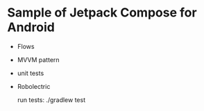 # Sample of Jetpack Compose for Android

- Flows
- MVVM pattern
- unit tests
- Robolectric
  

  run tests: ./gradlew test
